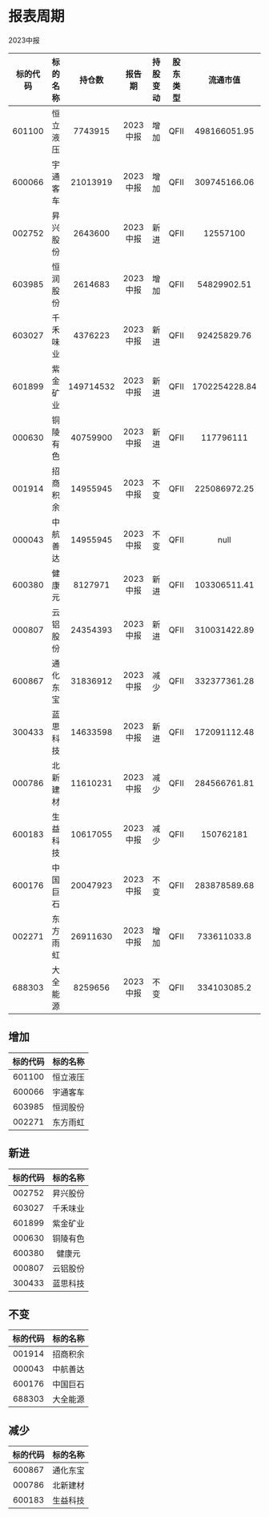# 报表周期 

2023中报

| 标的代码 | 标的名称 | 持仓数 | 报告期 | 持股变动 | 股东类型 | 流通市值 |
|:--:|:--:|:--:|:--:|:--:|:--:|:--:|
|601100|恒立液压|7743915|2023中报|增加|QFII|498166051.95|
|600066|宇通客车|21013919|2023中报|增加|QFII|309745166.06|
|002752|昇兴股份|2643600|2023中报|新进|QFII|12557100|
|603985|恒润股份|2614683|2023中报|增加|QFII|54829902.51|
|603027|千禾味业|4376223|2023中报|新进|QFII|92425829.76|
|601899|紫金矿业|149714532|2023中报|新进|QFII|1702254228.84|
|000630|铜陵有色|40759900|2023中报|新进|QFII|117796111|
|001914|招商积余|14955945|2023中报|不变|QFII|225086972.25|
|000043|中航善达|14955945|2023中报|不变|QFII|null|
|600380|健康元|8127971|2023中报|新进|QFII|103306511.41|
|000807|云铝股份|24354393|2023中报|新进|QFII|310031422.89|
|600867|通化东宝|31836912|2023中报|减少|QFII|332377361.28|
|300433|蓝思科技|14633598|2023中报|新进|QFII|172091112.48|
|000786|北新建材|11610231|2023中报|减少|QFII|284566761.81|
|600183|生益科技|10617055|2023中报|减少|QFII|150762181|
|600176|中国巨石|20047923|2023中报|不变|QFII|283878589.68|
|002271|东方雨虹|26911630|2023中报|增加|QFII|733611033.8|
|688303|大全能源|8259656|2023中报|不变|QFII|334103085.2|


## 增加 

| 标的代码 | 标的名称 |
|:--:|:--:|
|601100|恒立液压|
|600066|宇通客车|
|603985|恒润股份|
|002271|东方雨虹|


## 新进 

| 标的代码 | 标的名称 |
|:--:|:--:|
|002752|昇兴股份|
|603027|千禾味业|
|601899|紫金矿业|
|000630|铜陵有色|
|600380|健康元|
|000807|云铝股份|
|300433|蓝思科技|


## 不变 

| 标的代码 | 标的名称 |
|:--:|:--:|
|001914|招商积余|
|000043|中航善达|
|600176|中国巨石|
|688303|大全能源|


## 减少 

| 标的代码 | 标的名称 |
|:--:|:--:|
|600867|通化东宝|
|000786|北新建材|
|600183|生益科技|

